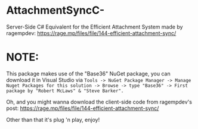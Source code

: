 # AttachmentSyncC-
Server-Side C# Equivalent for the Efficient Attachment System made by ragempdev: https://rage.mp/files/file/144-efficient-attachment-sync/

# NOTE:
This package makes use of the "Base36" NuGet package, you can download it in Visual Studio via `Tools -> NuGet Package Manager -> Manage Nuget Packages for this solution -> Browse -> type "Base36" -> First package by "Robert McLaws" & "Steve Barker".`

Oh, and you might wanna download the client-side code from ragempdev's post: https://rage.mp/files/file/144-efficient-attachment-sync/

Other than that it's plug 'n play, enjoy!

